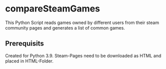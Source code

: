 # compareSteamGames
This Python Script reads games owned by different users from their steam community pages and generates a list of common games.

## Prerequisits
Created for Python 3.9.
Steam-Pages need to be downloaded as HTML and placed in HTML-Folder.
